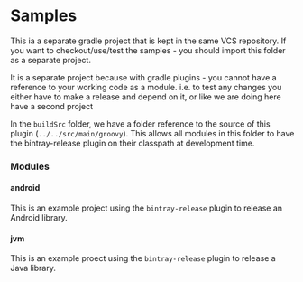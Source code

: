 # Samples
This ia a separate gradle project that is kept in the same VCS repository.
If you want to checkout/use/test the samples - you should import this folder as a separate project.

It is a separate project because with gradle plugins - you cannot have a reference to your working code as a module. 
i.e. to test any changes you either have to make a release and depend on it, or like we are doing here have a second project 

In the `buildSrc` folder, we have a folder reference to the source of this plugin (`../../src/main/groovy`). 
This allows all modules in this folder to have the bintray-release plugin on their classpath at development time.

### Modules
#### android
This is an example project using the `bintray-release` plugin to release an Android library.
#### jvm
This is an example proect using the `bintray-release` plugin to release a Java library.
